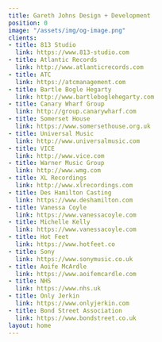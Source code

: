 ```yaml
---
title: Gareth Johns Design + Development
position: 0
image: "/assets/img/og-image.png"
clients:
- title: 813 Studio
  link: https://www.813-studio.com
- title: Atlantic Records
  link: http://www.atlanticrecords.com
- title: ATC
  link: https://atcmanagement.com
- title: Bartle Bogle Hegarty
  link: http://www.bartleboglehegarty.com
- title: Canary Wharf Group
  link: http://group.canarywharf.com
- title: Somerset House
  link: https://www.somersethouse.org.uk
- title: Universal Music
  link: http://www.universalmusic.com
- title: VICE
  link: http://www.vice.com
- title: Warner Music Group
  link: http://www.wmg.com
- title: XL Recordings
  link: http://www.xlrecordings.com
- title: Des Hamilton Casting
  link: https://www.deshamilton.com
- title: Vanessa Coyle
  link: https://www.vanessacoyle.com
- title: Michelle Kelly
  link: https://www.vanessacoyle.com
- title: Hot Feet
  link: https://www.hotfeet.co
- title: Sony
  link: https://www.sonymusic.co.uk
- title: Aoife McArdle
  link: https://www.aoifemcardle.com
- title: NHS
  link: https://www.nhs.uk
- title: Only Jerkin
  link: https://www.onlyjerkin.com
- title: Bond Street Association
  link: https://www.bondstreet.co.uk
layout: home
---
```


